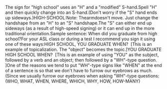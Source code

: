 The sign for "high school" uses an "H" and a "modified" 
	S-hand.Spell "H" and then quickly change into an S-hand.(Don't worry if the "S" hand ends up sideways.)HIGH-SCHOOL:Note: Thearmdoesn't move. Just change the handshape from an "H" to 
	an "S" handshape.The "S" can either end up sideways (as a result of high-speed signing) or it 
	can end up in the more traditional orientation.Sample sentence: When did you graduate from high school?For your ASL class or during a test I recommend you sign it using 
	one of these ways:HIGH SCHOOL, YOU GRADUATE WHEN?  [This is an example of topicalization. 
	The "object" becomes the topic.]YOU GRADUATE HIGH SCHOOL WHEN?  [This is an example of using "YOU" as 
	the subject, followed by a verb and an object; then followed by a "WH"-type 
	question. ]One of the reasons we tend to put "WH"-type signs like "WHEN" at the end of 
	a sentence is so that we don't have to furrow our eyebrows as much. (Since 
	we usually furrow our eyebrows when asking "WH"-type questions: (WHO, WHAT, 
	WHEN, WHERE, WHICH, WHY, HOW, HOW-MANY)